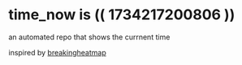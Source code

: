 # time_now is (( 1734217200806 ))

an automated repo that shows the currnent time

inspired by [breakingheatmap](https://github.com/breakingheatmap/breakingheatmap)